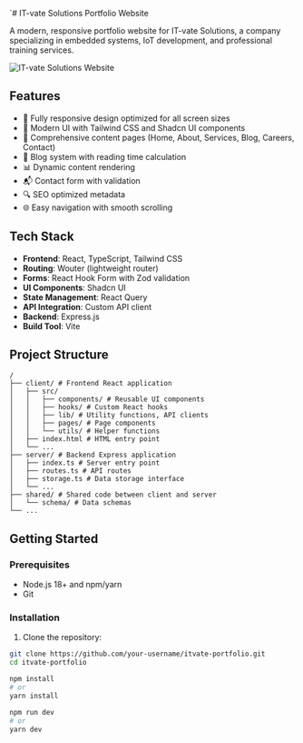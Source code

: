 `# IT-vate Solutions Portfolio Website

A modern, responsive portfolio website for IT-vate Solutions, a company specializing in embedded systems, IoT development, and professional training services.

![IT-vate Solutions Website](./screenshot.png)

## Features

- 📱 Fully responsive design optimized for all screen sizes
- 🎨 Modern UI with Tailwind CSS and Shadcn UI components
- 📄 Comprehensive content pages (Home, About, Services, Blog, Careers, Contact)
- 📝 Blog system with reading time calculation
- 📊 Dynamic content rendering
- 📬 Contact form with validation
- 🔍 SEO optimized metadata
- 🌐 Easy navigation with smooth scrolling

## Tech Stack

- **Frontend**: React, TypeScript, Tailwind CSS
- **Routing**: Wouter (lightweight router)
- **Forms**: React Hook Form with Zod validation
- **UI Components**: Shadcn UI
- **State Management**: React Query
- **API Integration**: Custom API client
- **Backend**: Express.js
- **Build Tool**: Vite

## Project Structure

```
/
├── client/ # Frontend React application
│   ├── src/
│   │   ├── components/ # Reusable UI components
│   │   ├── hooks/ # Custom React hooks
│   │   ├── lib/ # Utility functions, API clients
│   │   ├── pages/ # Page components
│   │   └── utils/ # Helper functions
│   ├── index.html # HTML entry point
│   └── ...
├── server/ # Backend Express application
│   ├── index.ts # Server entry point
│   ├── routes.ts # API routes
│   ├── storage.ts # Data storage interface
│   └── ...
├── shared/ # Shared code between client and server
│   └── schema/ # Data schemas
└── ...
```

## Getting Started

### Prerequisites

- Node.js 18+ and npm/yarn
- Git

### Installation

1. Clone the repository:

```bash
git clone https://github.com/your-username/itvate-portfolio.git
cd itvate-portfolio

npm install
# or
yarn install

npm run dev
# or
yarn dev
```
